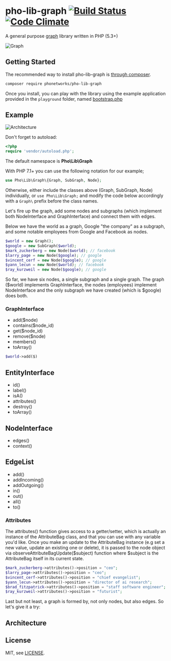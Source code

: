 # pho-lib-graph [![Build Status](https://travis-ci.org/phonetworks/pho-lib-graph.svg?branch=master)](https://travis-ci.org/phonetworks/pho-lib-graph) [![Code Climate](https://img.shields.io/codeclimate/github/phonetworks/pho-lib-graph.svg)](https://codeclimate.com/github/phonetworks/pho-lib-cli)

A general purpose [graph](http://en.wikipedia.org/wiki/Graph_theory) library written in PHP (5.3+)

![Graph](https://github.com/phonetworks/pho-lib-graph/raw/master/.github/socialgraph.gif "A Social Graph example")

## Getting Started

The recommended way to install pho-lib-graph is [through composer](https://getcomposer.org/).

```bash
composer require phonetworks/pho-lib-graph
```

Once you install, you can play with the library using the example application provided in the ```playground``` folder, named [bootstrap.php](https://github.com/phonetworks/pho-lib-graph/blob/master/playground/bootstrap.php)

## Example

![Architecture](https://github.com/phonetworks/pho-lib-graph/raw/master/.github/lib-graph-components.png "Pho LibGraph Architecture")

Don't forget to autoload:

```php
<?php
require 'vendor/autoload.php';
```

The default namespace is **Pho\Lib\Graph**

With PHP 7.1+ you can use the following notation for our example;

```php
use Pho\Lib\Graph\{Graph, SubGraph, Node};
```

Otherwise, either include the classes above (Graph, SubGraph, Node) individually, or ```use Pho\Lib\Graph;``` and modify the code below accordingly with a ```Graph\``` prefix before the class names.

Let's fire up the graph, add some nodes and subgraphs (which implement both NodeInterface and GraphInterface) and connect them with edges.

Below we have the world as a graph, Google "the company" as a subgraph, and some notable employees from Google and Facebook as nodes.

```php
$world = new Graph();
$google = new SubGraph($world);
$mark_zuckerberg = new Node($world); // facebook
$larry_page = new Node($google); // google
$vincent_cerf = new Node($google); // google
$yann_lecun = new Node($world); // facebook
$ray_kurzweil = new Node($google); // google
```

So far, we have six nodes, a single subgraph and a single graph. The graph ($world) implements GraphInterface, the nodes (employees) implement NodeInterface and the only subgraph we have created (which is $google) does both. 

### GraphInterface

* add($node)
* contains($node_id)
* get($node_id)
* remove($node)
* members()
* toArray()

```php
$world->add($)
```

## EntityInterface
* id()
* label()
* isA()
* attributes()
* destroy()
* toArray()

## NodeInterface
* edges()
* context()

## EdgeList
* add()
* addIncoming()
* addOutgoing()
* in()
* out()
* all()
* to()

### Attributes

The attributes() function gives access to a getter/setter, which is actually an instance of the AttributeBag class, and that you can use with any variable you'd like. Once you make an update to the AttributeBag instance (e.g set a new value, update an existing one or delete), it is passed to the node object via observeAttributeBagUpdate($subject) function where $subject is the AttributeBag itself in its current state.


```php
$mark_zuckerberg->attributes()->position = "ceo";
$larry_page->attributes()->position = "ceo";
$vincent_cerf->attributes()->position = "chief evangelist";
$yann_lecun->attributes()->position = "director of ai research";
$brad_fitzpatrick->attributes()->position = "staff software engineer";
$ray_kurzweil->attributes()->position = "futurist";
```



Last but not least, a graph is formed by, not only nodes, but also edges. So let's give it a try:

## Architecture

## License

MIT, see [LICENSE](https://github.com/phonetworks/pho-lib-graph/blob/master/LICENSE).

